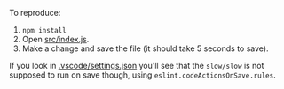 To reproduce:
1. `npm install`
2. Open [src/index.js](src/index.js).
3. Make a change and save the file (it should take 5 seconds to save).

If you look in [.vscode/settings.json](.vscode/settings.json) you'll see that the `slow/slow` is not supposed to run on save though, using `eslint.codeActionsOnSave.rules`.